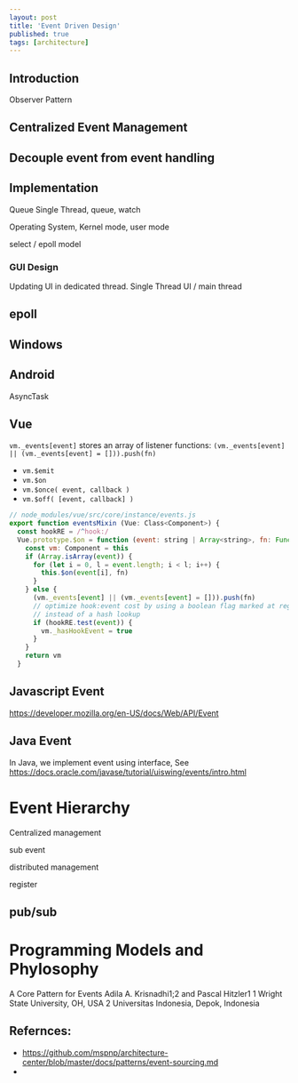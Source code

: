 ```yaml
---
layout: post
title: 'Event Driven Design'
published: true
tags: [architecture]
---
```


## Introduction

Observer Pattern

## Centralized Event Management

## Decouple event from event handling

## Implementation

Queue
Single Thread, queue, watch

Operating System, Kernel mode, user mode

select / epoll model

### GUI Design

Updating UI in dedicated thread. Single Thread UI / main thread

## epoll

## Windows

## Android

AsyncTask

## Vue

`vm._events[event]` stores an array of listener functions: `(vm._events[event] || (vm._events[event] = [])).push(fn)`

- `vm.$emit`
- `vm.$on`
- `vm.$once( event, callback )`
- `vm.$off( [event, callback] )`

```js
// node_modules/vue/src/core/instance/events.js
export function eventsMixin (Vue: Class<Component>) {
  const hookRE = /^hook:/
  Vue.prototype.$on = function (event: string | Array<string>, fn: Function): Component {
    const vm: Component = this
    if (Array.isArray(event)) {
      for (let i = 0, l = event.length; i < l; i++) {
        this.$on(event[i], fn)
      }
    } else {
      (vm._events[event] || (vm._events[event] = [])).push(fn)
      // optimize hook:event cost by using a boolean flag marked at registration
      // instead of a hash lookup
      if (hookRE.test(event)) {
        vm._hasHookEvent = true
      }
    }
    return vm
  }
```

## Javascript Event

https://developer.mozilla.org/en-US/docs/Web/API/Event

## Java Event

In Java, we implement event using interface,
See https://docs.oracle.com/javase/tutorial/uiswing/events/intro.html

# Event Hierarchy

Centralized management

sub event

distributed management

register

## pub/sub

# Programming Models and Phylosophy

A Core Pattern for Events
Adila A. Krisnadhi1;2 and Pascal Hitzler1
1 Wright State University, OH, USA
2 Universitas Indonesia, Depok, Indonesia

## Refernces:

- https://github.com/mspnp/architecture-center/blob/master/docs/patterns/event-sourcing.md
-

